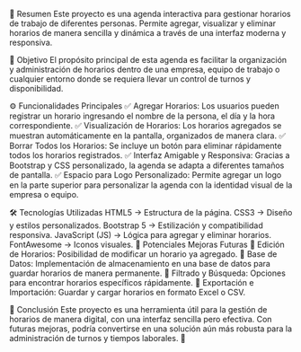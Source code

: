 📌 Resumen
Este proyecto es una agenda interactiva para gestionar horarios de trabajo de diferentes personas. Permite agregar, visualizar y eliminar horarios de manera sencilla y dinámica a través de una interfaz moderna y responsiva.

🎯 Objetivo
El propósito principal de esta agenda es facilitar la organización y administración de horarios dentro de una empresa, equipo de trabajo o cualquier entorno donde se requiera llevar un control de turnos y disponibilidad.

⚙️ Funcionalidades Principales
✅ Agregar Horarios: Los usuarios pueden registrar un horario ingresando el nombre de la persona, el día y la hora correspondiente.
✅ Visualización de Horarios: Los horarios agregados se muestran automáticamente en la pantalla, organizados de manera clara.
✅ Borrar Todos los Horarios: Se incluye un botón para eliminar rápidamente todos los horarios registrados.
✅ Interfaz Amigable y Responsiva: Gracias a Bootstrap y CSS personalizado, la agenda se adapta a diferentes tamaños de pantalla.
✅ Espacio para Logo Personalizado: Permite agregar un logo en la parte superior para personalizar la agenda con la identidad visual de la empresa o equipo.

🛠️ Tecnologías Utilizadas
HTML5 → Estructura de la página.
CSS3 → Diseño y estilos personalizados.
Bootstrap 5 → Estilización y compatibilidad responsiva.
JavaScript (JS) → Lógica para agregar y eliminar horarios.
FontAwesome → Iconos visuales.
🚀 Potenciales Mejoras Futuras
🔹 Edición de Horarios: Posibilidad de modificar un horario ya agregado.
🔹 Base de Datos: Implementación de almacenamiento en una base de datos para guardar horarios de manera permanente.
🔹 Filtrado y Búsqueda: Opciones para encontrar horarios específicos rápidamente.
🔹 Exportación e Importación: Guardar y cargar horarios en formato Excel o CSV.

📌 Conclusión
Este proyecto es una herramienta útil para la gestión de horarios de manera digital, con una interfaz sencilla pero efectiva. Con futuras mejoras, podría convertirse en una solución aún más robusta para la administración de turnos y tiempos laborales. 🚀
